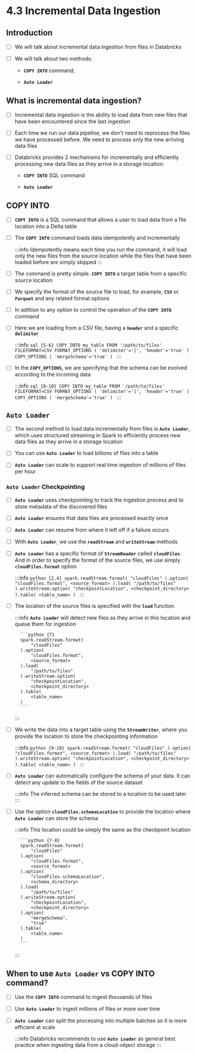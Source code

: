 # 4.3 Incremental Data Ingestion

## Introduction

- [ ] We will talk about incremental data ingestion from files in Databricks<br/>

- [ ] We will talk about two methods:<br/>

    - **`COPY INTO`** command;<br/>

    - **`Auto Loader`**

## What is incremental data ingestion?

- [ ] Incremental data ingestion is the ability to load data from new files that have been encountered since the last ingestion<br/>

- [ ] Each time we run our data pipeline, we don't need to reprocess the files we have processed before. We need to process only the new arriving data files<br/>

- [ ] Databricks provides 2 mechanisms for incrementally and efficiently processing new data files as they arrive in a storage location:<br/>

    - **`COPY INTO`** SQL command<br/>

    - **`Auto Loader`**

## COPY INTO

- [ ] **`COPY INTO`** is a SQL command that allows a user to load data from a file location into a Delta table<br/>

- [ ] The **`COPY INTO`** command loads data idempotently and incrementally

    :::info
        Idempotently means each time you run the command, it will load only the new files from the source location while the files that have been loaded before are simply skipped
    :::

- [ ] The command is pretty simple. **`COPY INTO`** a target table from a specific source location<br/>

- [ ] We specify the format of the source file to load, for example, **`CSV`** or **`Parquet`** and any related format options<br/>

- [ ] In adittion to any option to control the operation of the **`COPY INTO`** command<br/>

- [ ] Here we are loading from a CSV file, having a **`header`** and a specific **`delimiter`**

    :::info
        ```sql {5-6}
        COPY INTO my_table
        FROM '/path/to/files'
        FILEFORMAT=CSV
        FORMAT_OPTIONS (
            'delimiter'='|',
            'header'='true'
        )
        COPY_OPTIONS (
            'mergeSchema'='true'
        )
        ```
    :::

- [ ] In the **`COPY_OPTIONS`**, we are specifying that the schema can be evolved according to the incoming data

    :::info
        ```sql {8-10}
        COPY INTO my_table
        FROM '/path/to/files'
        FILEFORMAT=CSV
        FORMAT_OPTIONS (
            'delimiter'='|',
            'header'='true'
        )
        COPY_OPTIONS (
            'mergeSchema'='true'
        )
        ```
    :::

## **`Auto Loader`**

- [ ] The second method to load data incrementally from files is **`Auto Loader`**, which uses structured streaming in Spark to efficiently process new data files as they arrive in a storage location<br/>

- [ ] You can use **`Auto Loader`** to load billions of files into a table<br/>

- [ ] **`Auto Loader`** can scale to support real time ingestion of millions of files per hour

### **`Auto Loader`** Checkpointing

- [ ] **`Auto Loader`** uses checkpointing to track the ingestion process and to store metadata of the discovered files<br/>

- [ ] **`Auto Loader`** ensures that data files are processed exactly once<br/>

- [ ] **`Auto Loader`** can resume from where it left off if a failure occurs<br/>

- [ ] With **`Auto Loader`**, we use the **`readStream`** and **`writeStream`** methods<br/>

- [ ] **`Auto Loader`** has a specific format of **`StreamReader`** called **`cloudFiles`**. And in order to specify the format of the source files, we use simply **`cloudFiles.format`** option

    :::info
        ```python {2,4}
        spark.readStream.format(
            "cloudFiles"
        ).option(
            "cloudFiles.format",
            <source_format>
        ).load(
            "/path/to/files"
        ).writeStream.option(
            "checkpointLocation",
            <checkpoint_directory>
        ).table(
            <table_name>
        )
        ```
    :::

- [ ] The location of the source files is specified with the **`load`** function 

    :::info
        **`Auto Loader`** will detect new files as they arrive in this location and queue them for ingestion

        ```python {7}
        spark.readStream.format(
            "cloudFiles"
        ).option(
            "cloudFiles.format",
            <source_format>
        ).load(
            "/path/to/files"
        ).writeStream.option(
            "checkpointLocation",
            <checkpoint_directory>
        ).table(
            <table_name>
        )
        ```
    :::

- [ ] We write the data into a target table using the **`StreamWriter`**, where you provide the location to store the checkpointing information

    :::info
        ```python {9-10}
        spark.readStream.format(
            "cloudFiles"
        ).option(
            "cloudFiles.format",
            <source_format>
        ).load(
            "/path/to/files"
        ).writeStream.option(
            "checkpointLocation",
            <checkpoint_directory>
        ).table(
            <table_name>
        )
        ```
    :::

- [ ] **`Auto Loader`** can automatically configure the schema of your data. It can detect any update to the fields of the source dataset

    :::info
        The inferred schema can be stored to a location to be used later
    :::

- [ ] Use the option **`cloudFiles.schemaLocation`** to provide the location where **`Auto Loader`** can store the schema

    :::info
        This location could be simply the same as the checkpoint location

        ```python {7-8}
        spark.readStream.format(
            "cloudFiles"
        ).option(
            "cloudFiles.format",
            <source_format>
        ).option(
            "cloudFiles.schemaLocation",
            <schema_directory>
        ).load(
            "/path/to/files"
        ).writeStream.option(
            "checkpointLocation",
            <checkpoint_directory>
        ).option(
            "mergeSchema",
            "true"
        ).table(
            <table_name>
        )
        ```
    :::

## When to use **`Auto Loader`** vs COPY INTO command?

- [ ] Use the **`COPY INTO`** command to ingest thousands of files<br/>

- [ ] Use **`Auto Loader`** to ingest millions of files or more over time<br/>

- [ ] **`Auto Loader`** can split the processing into multiple batches so it is more efficient at scale

    :::info
        Databricks recommends to use **`Auto Loader`** as general best practice when ingesting data from a cloud-object storage
    :::